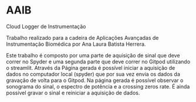 # AAIB
Cloud Logger de Instrumentação

Trabalho realizado para a cadeira de Aplicações Avançadas de Instrumentação Biomédica por Ana Laura Batista Herrera.

Este trabalho é composto por uma parte de aquisição de sinal que deve correr no Spyder e uma segunda parte que deve correr no Gitpod utilizando o streamlit. 
Através da Página gerada é possível iniciar a aquisição de dados no computador local (spyder) que por sua vez envia os dados da gravação de volta para o Gitpod. 
Na página gerada é possível observar o sonograma do sinal, o espectro de potência e a crossing zeros rate. É ainda possível gravar o sinal e reiniciar a aquisição de dados.

